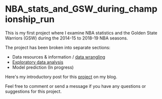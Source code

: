 # NBA_stats_and_GSW_during_championship_run
This is my first project where I examine NBA statistics and the Golden State Warriors (GSW) during the 2014-15 to 2018-19 NBA seasons.

The project has been broken into separate sections:
* Data resources & information / <a href="https://github.com/ant-L/Portfolio_Projects/blob/master/NBA_stats_and_GSW_during_championship_run/Basketball_Ref_Data_Wrangle.ipynb">data wrangling</a>
* <a href="https://github.com/ant-L/Portfolio_Projects/blob/master/NBA_stats_and_GSW_during_championship_run/Basketball_Ref_EDA.ipynb">Exploratory data analysis</a>
* Model prediction (In progress)

Here's my introductory post for this <a href="https://sempercrescens.blogspot.com/2019/07/nba-statistics-and-golden-state.html"> project</a> on my blog. 

Feel free to comment or send a message if you have any questions or suggestions for this project.
